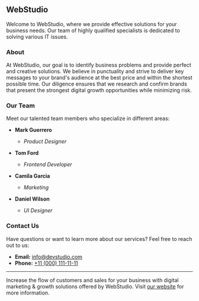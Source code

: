 ## WebStudio

Welcome to WebStudio, where we provide effective solutions for your business needs. Our team of highly qualified specialists is dedicated to solving various IT issues.

### About

At WebStudio, our goal is to identify business problems and provide perfect and creative solutions. We believe in punctuality and strive to deliver key messages to your brand's audience at the best price and within the shortest possible time. Our diligence ensures that we research and confirm brands that present the strongest digital growth opportunities while minimizing risk.

### Our Team

Meet our talented team members who specialize in different areas:

- **Mark Guerrero**
  - *Product Designer*

- **Tom Ford**
  - *Frontend Developer*

- **Camila Garcia**
  - *Marketing*

- **Daniel Wilson**
  - *UI Designer*

### Contact Us

Have questions or want to learn more about our services? Feel free to reach out to us:

- **Email:** [info@devstudio.com](mailto:info@devstudio.com)
- **Phone:** [+11 (000) 111-11-11](tel:+110001111111)

---

Increase the flow of customers and sales for your business with digital marketing & growth solutions offered by WebStudio. Visit [our website](./index.html) for more information.